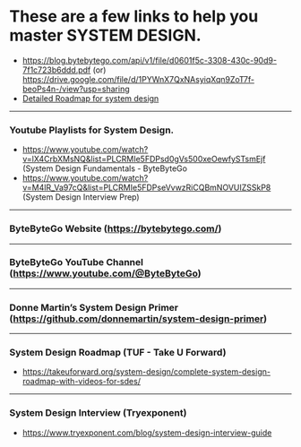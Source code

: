 # These are a few links to help you master **SYSTEM DESIGN**.

- https://blog.bytebytego.com/api/v1/file/d0601f5c-3308-430c-90d9-7f1c723b6ddd.pdf   (or)   https://drive.google.com/file/d/1PYWnX7QxNAsyiqXqn9ZoT7f-beoPs4n-/view?usp=sharing
- [Detailed Roadmap for system design](https://roadmap.sh/system-design)

---

### Youtube Playlists for System Design.
- https://www.youtube.com/watch?v=lX4CrbXMsNQ&list=PLCRMIe5FDPsd0gVs500xeOewfySTsmEjf (System Design Fundamentals - ByteByteGo
- https://www.youtube.com/watch?v=M4lR_Va97cQ&list=PLCRMIe5FDPseVvwzRiCQBmNOVUIZSSkP8 (System Design Interview Prep)

---

### ByteByteGo Website (https://bytebytego.com/)

---

### ByteByteGo YouTube Channel (https://www.youtube.com/@ByteByteGo)

---

### Donne Martin’s System Design Primer (https://github.com/donnemartin/system-design-primer)

---

### System Design Roadmap (TUF - Take U Forward)
- https://takeuforward.org/system-design/complete-system-design-roadmap-with-videos-for-sdes/

---

### System Design Interview (Tryexponent)
- https://www.tryexponent.com/blog/system-design-interview-guide

